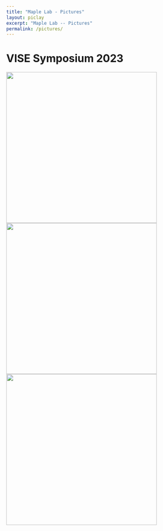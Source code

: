 ```yaml
---
title: "Maple Lab - Pictures"
layout: piclay
excerpt: "Maple Lab -- Pictures"
permalink: /pictures/
---
```


# VISE Symposium 2023
<img src="{{ site.url }}{{ site.baseurl }}/images/picpic/VISE_Symposium_2023_Jumanh.jpg" style="width: 400px">
<img src="{{ site.url }}{{ site.baseurl }}/images/picpic/VISE_Symposium_2023_Simon.jpg" style="width: 400px">
<img src="{{ site.url }}{{ site.baseurl }}/images/picpic/VISE_Symposium_2023_John.jpg" style="width: 400px">